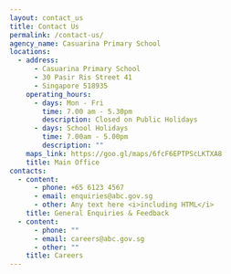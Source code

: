 ```yaml
---
layout: contact_us
title: Contact Us
permalink: /contact-us/
agency_name: Casuarina Primary School
locations:
  - address:
      - Casuarina Primary School
      - 30 Pasir Ris Street 41
      - Singapore 518935
    operating_hours:
      - days: Mon - Fri
        time: 7.00 am - 5.30pm
        description: Closed on Public Holidays
      - days: School Holidays
        time: 7.00am - 5.00pm
        description: ""
    maps_link: https://goo.gl/maps/6fcF6EPTPScLKTXA8
    title: Main Office
contacts:
  - content:
      - phone: +65 6123 4567
      - email: enquiries@abc.gov.sg
      - other: Any text here <i>including HTML</i>
    title: General Enquiries & Feedback
  - content:
      - phone: ""
      - email: careers@abc.gov.sg
      - other: ""
    title: Careers
---
```

